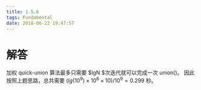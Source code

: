 ```yaml
---
title: 1.5.6
tags: Fundamental
date: 2018-06-22 19:47:57
---
```


# 解答

加权 quick-union 算法最多只需要 $lgN $次迭代就可以完成一次 union()。 
因此按照上题思路，总共需要 $(lg(10^9) \times 10^6 \times 10) / 10^9 = 0.299$ 秒。
